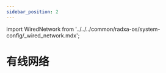 ```yaml
---
sidebar_position: 2
---
```


import WiredNetwork from '../../../common/radxa-os/system-config/\_wired_network.mdx';

# 有线网络

<WiredNetwork />
